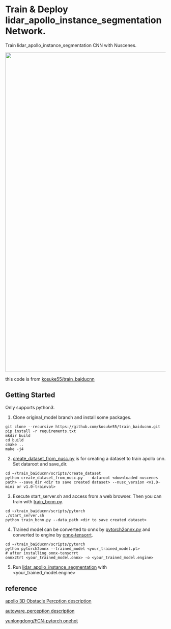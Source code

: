 # Train & Deploy lidar\_apollo\_instance\_segmentation Network.  

Train lidar\_apollo\_instance\_segmentation CNN with Nuscenes.  

<img src="https://user-images.githubusercontent.com/39142679/85943007-32e7a280-b968-11ea-9d9e-51e9b157bfe5.gif" width="1000">  

this code is from [kosuke55/train_baiducnn](https://github.com/kosuke55/train_baiducnn)

## Getting Started  
Only supports python3.  

1) Clone original_model branch and install some packages.  
```
git clone --recursive https://github.com/kosuke55/train_baiducnn.git
pip install -r requirements.txt
mkdir build
cd build
cmake ..
make -j4
```

2) [create_dataset_from_nusc.py](scripts/create_dataset/create_dataset_from_nusc.py) is for creating a dataset to train apollo cnn.  Set dataroot and save_dir.  

```
cd ~/train_baiducnn/scripts/create_dataset  
python create_dataset_from_nusc.py  --dataroot <downloaded nuscenes path> --save_dir <dir to save created dataset> --nusc_version <v1.0-mini or v1.0-trainval>  
```

3) Execute start\_server.sh and access from a web browser. Then you can train with [train_bcnn.py](scripts/pytorch/train_bcnn.py).  

```
cd ~/train_baiducnn/scripts/pytorch  
./start_server.sh  
python train_bcnn.py --data_path <dir to save created dataset>  
```

4) Trained model can be converted to onnx by [pytorch2onnx.py](scripts/pytorch/pytorch2onnx.py) and converted to engine by [onnx-tensorrt](https://github.com/onnx/onnx-tensorrt).  

```
cd ~/train_baiducnn/scripts/pytorch  
python pytorch2onnx --trained_model <your_trained_model.pt>  
# after installing onnx-tensorrt  
onnx2trt <your_trained_model.onnx> -o <your_trained_model.engine>  
```

5) Run [lidar_apollo_instance_segmentation](https://github.com/tier4/Pilot.Auto/tree/master/perception/object_recognition/detection/lidar_apollo_instance_segmentation) with <your_trained_model.engine>  

## reference
[apollo 3D Obstacle Percption description][1]  

[1]:https://github.com/ApolloAuto/apollo/blob/master/docs/specs/3d_obstacle_perception.md

[autoware_perception description][2]  

[2]:https://github.com/k0suke-murakami/autoware_perception/tree/feature/integration_baidu_seg/lidar_apollo_cnn_seg_detect

[yunlongdong/FCN-pytorch onehot][3]  

[3]:https://github.com/yunlongdong/FCN-pytorch/blob/master/onehot.py
